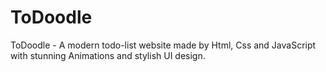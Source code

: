 # ToDoodle
ToDoodle - A modern todo-list website made by Html, Css and JavaScript with stunning Animations and stylish UI design.
